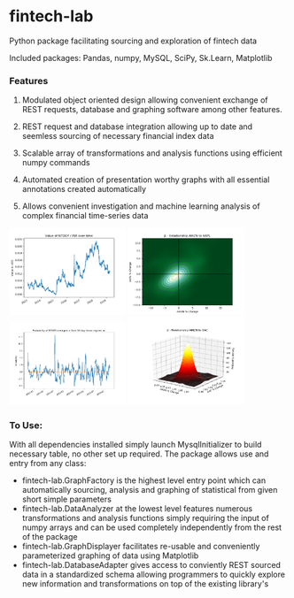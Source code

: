 # fintech-lab
Python package facilitating sourcing and exploration of fintech data

Included packages:
Pandas, numpy, MySQL, SciPy, Sk.Learn, Matplotlib

### Features

1. Modulated object oriented design allowing convenient exchange of REST requests, database and graphing software among other features.

2. REST request and database integration allowing up to date and seemless sourcing of necessary financial index data

3. Scalable array of transformations and analysis functions using efficient numpy commands

4. Automated creation of presentation worthy graphs with all essential annotations created automatically 

5. Allows convenient investigation and machine learning analysis of complex financial time-series data 

<img src="https://raw.githubusercontent.com/Thomas-Power/fintech-lab/master/example%20outputs/Figure_1.png" alt="Example" width="210"> <img src="https://raw.githubusercontent.com/Thomas-Power/fintech-lab/master/example%20outputs/Figure_2.png" alt="Example" width="210"> <img src="https://raw.githubusercontent.com/Thomas-Power/fintech-lab/master/example%20outputs/Figure_3.png" alt="Example" width="210"> <img src="https://raw.githubusercontent.com/Thomas-Power/fintech-lab/master/example%20outputs/Figure_4.png" alt="Example" width="210">


### To Use:

With all dependencies installed simply launch MysqlInitializer to build necessary table, no other set up required.
The package allows use and entry from any class:
- fintech-lab.GraphFactory is the highest level entry point which can automatically sourcing, analysis and graphing of statistical from given short simple parameters
- fintech-lab.DataAnalyzer at the lowest level features numerous transformations and analysis functions simply requiring the input of numpy arrays and can be used completely independently from the rest of the package
- fintech-lab.GraphDisplayer facilitates re-usable and conveniently parameterized graphing of data using Matplotlib
- fintech-lab.DatabaseAdapter gives access to conviently REST sourced data in a standardized schema allowing programmers to quickly explore new information and transformations on top of the existing library's 

